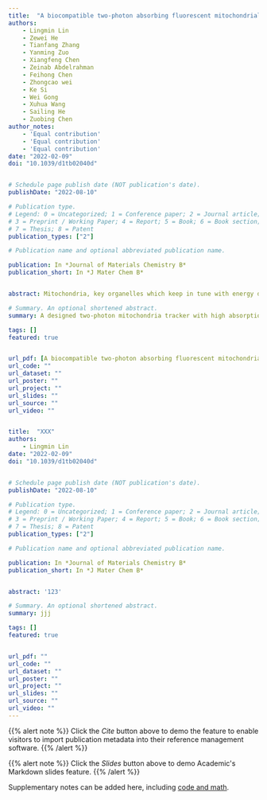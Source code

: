 ```yaml
---
title:  "A biocompatible two-photon absorbing fluorescent mitochondrial probe for deep in vivo bioimaging"
authors:
    - Lingmin Lin
    - Zewei He
    - Tianfang Zhang
    - Yanming Zuo
    - Xiangfeng Chen
    - Zeinab Abdelrahman
    - Feihong Chen
    - Zhongcao wei
    - Ke Si
    - Wei Gong
    - Xuhua Wang
    - Sailing He
    - Zuobing Chen
author_notes:
    - 'Equal contribution'
    - 'Equal contribution'
    - 'Equal contribution'
date: "2022-02-09"
doi: "10.1039/d1tb02040d"


# Schedule page publish date (NOT publication's date).
publishDate: "2022-08-10"

# Publication type.
# Legend: 0 = Uncategorized; 1 = Conference paper; 2 = Journal article;
# 3 = Preprint / Working Paper; 4 = Report; 5 = Book; 6 = Book section;
# 7 = Thesis; 8 = Patent
publication_types: ["2"]

# Publication name and optional abbreviated publication name.

publication: In *Journal of Materials Chemistry B*
publication_short: In *J Mater Chem B*


abstract: Mitochondria, key organelles which keep in tune with energy demands for eukaryotic cells, are firmly associated with neurological conditions and post-traumatic rehabilitation. In vivo fluorescence imaging of mitochondria, especially with deep tissue penetration, would open a window to investigate the actual context of the brain. However, the depth of traditional two-photon mitochondrial fluorescence imaging is still limited due to the poor biological compatibility or low two-photon absorption cross-sections. A biocompatible mitochondria-targeted two-photon fluorescent dye (FO2) with an excellent two-photon absorption cross-section (the maximum of 1184 GM at 790 nm) and low cellular toxicity was designed and synthesized to overcome this problem. With this dye, we reached an imaging depth of ca. 640 μm during mitochondrial imaging of cortical cells in live animals. FO2 could be an excellent mitochondrial probe for live animal neural imaging to investigate the function and dysfunction of mitochondria in the brain.

# Summary. An optional shortened abstract.
summary: A designed two-photon mitochondria tracker with high absorption cross-section and deep-tissue penetration traits.

tags: []
featured: true


url_pdf: [A biocompatible two-photon absorbing fluorescent mitochondrial probe for deep in vivo bioimaging](https://pubs.rsc.org/en/content/articlelanding/2022/TB/D1TB02040D)
url_code: ""
url_dataset: ""
url_poster: ""
url_project: ""
url_slides: ""
url_source: ""
url_video: ""


title:  "XXX"
authors:
    - Lingmin Lin
date: "2022-02-09"
doi: "10.1039/d1tb02040d"


# Schedule page publish date (NOT publication's date).
publishDate: "2022-08-10"

# Publication type.
# Legend: 0 = Uncategorized; 1 = Conference paper; 2 = Journal article;
# 3 = Preprint / Working Paper; 4 = Report; 5 = Book; 6 = Book section;
# 7 = Thesis; 8 = Patent
publication_types: ["2"]

# Publication name and optional abbreviated publication name.

publication: In *Journal of Materials Chemistry B*
publication_short: In *J Mater Chem B*


abstract: '123'

# Summary. An optional shortened abstract.
summary: jjj

tags: []
featured: true


url_pdf: ""
url_code: ""
url_dataset: ""
url_poster: ""
url_project: ""
url_slides: ""
url_source: ""
url_video: ""
---
```





{{% alert note %}}
Click the *Cite* button above to demo the feature to enable visitors to import publication metadata into their reference management software.
{{% /alert %}}

{{% alert note %}}
Click the *Slides* button above to demo Academic's Markdown slides feature.
{{% /alert %}}

Supplementary notes can be added here, including [code and math](https://sourcethemes.com/academic/docs/writing-markdown-latex/).

